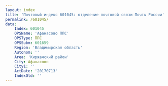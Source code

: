 ```yaml
---
layout: index
title: 'Почтовый индекс 601045: отделение почтовой связи Почты России'
permalink: /601045/
data:
    Index: 601045
    OPSName: 'Афанасово ППС'
    OPSType: ППС
    OPSSubm: 601659
    Region: 'Владимирская область'
    Autonom: ''
    Area: 'Киржачский район'
    City: Афанасово
    City1: ''
    ActDate: '20170713'
    IndexOld: ''
---
```

